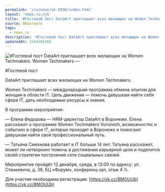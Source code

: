 ```yaml
---
permalink: '/ru/news/vk-5936/index.html'
layout: 'news.ru.njk'
title: '#Гостевой пост DataArt приглашает всех желающих на Women Techmakers'
source: ВКонтакте
tags:
  - news_ru
description: '#Гостевой пост DataArt приглашает всех желающих на Women Techmakers'
updatedAt: 1544281260
---
```

![#Гостевой пост DataArt приглашает всех желающих на Women Techmakers. Women Techmakers —](https://sun9-67.userapi.com/impf/c852220/v852220365/6042d/IxSL2JKHmRA.jpg?size=798x481&quality=96&proxy=1&sign=d6e6d892278e4721cfc69cedf7314c65&c_uniq_tag=8Nu0oL7iEoT2Ne1A_0vUdxiI-mPaCOx8mREUVuTCrFM&type=album)

#Гостевой пост

DataArt приглашает всех желающих на Women Techmakers.

Women Techmakers — международная программа обмена опытом для женщин в области IT. Цель движения — помочь девушкам найти себя сфере IT, дать необходимые ресурсы и знания.

В программе мероприятия:

— Елена Федорова — HRM-директор DataArt в Воронеже. Елена расскажет о программе Women Techmakers Voronezh, возможностях и событиях в сфере IT, которые проходят в Воронеже и помогают девушкам найти свой профессиональный путь.

— Татьяна Смехнова работает в IT больше 14 лет. Татьяна расскажет, может ли нетворкинг помочь в достижении карьерной цели и поделится своёй стратегии построения сети социальных связей.

Мероприятие пройдёт 12 декабря, среда, в 13:00 по адресу: ул. Станкевича, д. 36, БЦ «Форум», конференц-зал, этаж 4 ½ .

Для участия необходима регистрация: [https://vk.cc/8MOUUb](https://vk.cc/8MOUUb)
